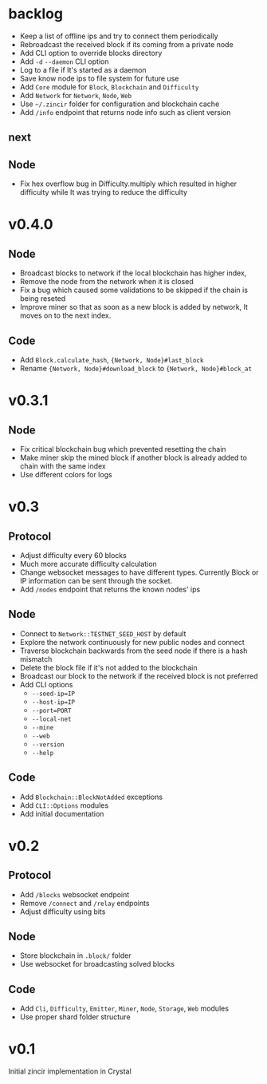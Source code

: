 # backlog

- Keep a list of offline ips and try to connect them periodically
- Rebroadcast the received block if its coming from a private node
- Add CLI option to override blocks directory
- Add `-d` `--daemon` CLI option
- Log to a file if It's started as a daemon
- Save know node ips to file system for future use
- Add `Core` module for `Block`, `Blockchain` and `Difficulty`
- Add `Network` for `Network`, `Node`, `Web`
- Use `~/.zincir` folder for configuration and blockchain cache
- Add `/info` endpoint that returns node info such as client version

## next

## Node

- Fix hex overflow bug in Difficulty.multiply which resulted in higher
  difficulty while It was trying to reduce the difficulty

# v0.4.0

## Node

- Broadcast blocks to network if the local blockchain has higher index,
- Remove the node from the network when it is closed
- Fix a bug which caused some validations to be skipped if the chain is being reseted
- Improve miner so that as soon as a new block is added by network, It moves on
  to the next index.

## Code

- Add `Block.calculate_hash`, `{Network, Node}#last_block`
- Rename `{Network, Node}#download_block` to `{Network, Node}#block_at`

# v0.3.1

## Node

- Fix critical blockchain bug which prevented resetting the chain
- Make miner skip the mined block if another block is already added to chain with the
  same index
- Use different colors for logs

# v0.3

## Protocol

- Adjust difficulty every 60 blocks
- Much more accurate difficulty calculation
- Change websocket messages to have different types. Currently Block or IP information
  can be sent through the socket.
- Add `/nodes` endpoint that returns the known nodes' ips

## Node

- Connect to `Network::TESTNET_SEED_HOST` by default
- Explore the network continuously for new public nodes and connect
- Traverse blockchain backwards from the seed node if there is a hash mismatch
- Delete the block file if it's not added to the blockchain
- Broadcast our block to the network if the received block is not preferred
- Add CLI options
  * `--seed-ip=IP`
  * `--host-ip=IP`
  * `--port=PORT`
  * `--local-net`
  * `--mine`
  * `--web`
  * `--version`
  * `--help`

## Code

- Add `Blockchain::BlockNotAdded` exceptions
- Add `CLI::Options` modules
- Add initial documentation

# v0.2

## Protocol

- Add `/blocks` websocket endpoint
- Remove `/connect` and `/relay` endpoints
- Adjust difficulty using bits

## Node

- Store blockchain in `.block/` folder
- Use websocket for broadcasting solved blocks

## Code

- Add `Cli`, `Difficulty`, `Emitter`, `Miner`, `Node`, `Storage`, `Web` modules
- Use proper shard folder structure

# v0.1

Initial zincir implementation in Crystal
